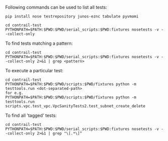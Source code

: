 Following commands can be used to list all tests:

    pip install nose testrepository junos-eznc tabulate pyvmomi

    cd contrail-test
    PYTHONPATH=$PATH:$PWD:$PWD/serial_scripts:$PWD:fixtures nosetests -v --collect-only

To find tests matching a pattern:

    cd contrail-test
    PYTHONPATH=$PATH:$PWD:$PWD/serial_scripts:$PWD:fixtures nosetests -v --collect-only 2>&1 | grep <pattern>

To execute a particular test:

    cd contrail-test
    PYTHONPATH=$PATH:$PWD:$PWD/scripts:$PWD/fixtures python -m testtools.run <dot-separated-path> 
    for e.g.
    PYTHONPATH=$PATH:$PWD:$PWD/scripts:$PWD/fixtures python -m testtools.run scripts.vpc.test_vpc.VpcSanityTests2.test_subnet_create_delete

To find all 'tagged' tests:

    cd contrail-test
    PYTHONPATH=$PATH:$PWD:$PWD/serial_scripts:$PWD:fixtures nosetests -v --collect-only 2>&1 | grep "\[.*\]"